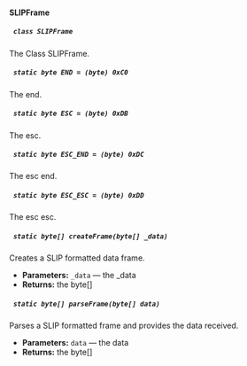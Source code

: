#### SLIPFrame

##### ` class SLIPFrame`

The Class SLIPFrame.

##### ` static byte END = (byte) 0xC0`

The end.

##### ` static byte ESC = (byte) 0xDB`

The esc.

##### ` static byte ESC_END = (byte) 0xDC`

The esc end.

##### ` static byte ESC_ESC = (byte) 0xDD`

The esc esc.

##### ` static byte[] createFrame(byte[] _data)`

Creates a SLIP formatted data frame.

 * **Parameters:** `_data` — the _data
 * **Returns:** the byte[]

##### ` static byte[] parseFrame(byte[] data)`

Parses a SLIP formatted frame and provides the data received.

 * **Parameters:** `data` — the data
 * **Returns:** the byte[]
